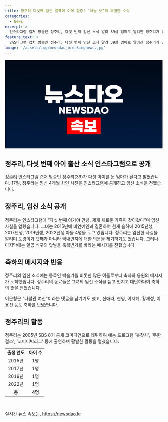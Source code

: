 ```yaml
---
title: 정주리 다섯째 임신 발표에 이목 집중! ‘아들 넷’의 특별한 소식
categories:
  - News
excerpt: >
  인스타그램 캡처 방송인 정주리, 다섯 번째 임신 소식 알려 39살 엄마로 알려진 정주리가 임신 소식을 인스타그램을 통해 알렸다. 이미 넷째 아이를 가졌던 그는 이번에는 진짜 막내가 맞을까라며 기쁨을 나타냈고, 동료들도 축하의 댓글을 달았다. 현재 4개월 차임을 암시했으며, 2015년에 비연예인과 결혼해 4명의 아들을 두고 있다. 2005년 SBS에서 데뷔한 그는 코미디 프로에 출연한 경력을 가지고 있다.
feature_text: >
  인스타그램 캡처 방송인 정주리, 다섯 번째 임신 소식 알려 39살 엄마로 알려진 정주리가 임신 소식을 인스타그램을 통해 알렸다. 이미 넷째 아이를 가졌던 그는 이번에는 진짜 막내가 맞을까라며 기쁨을 나타냈고, 동료들도 축하의 댓글을 달았다. 현재 4개월 차임을 암시했으며, 2015년에 비연예인과 결혼해 4명의 아들을 두고 있다. 2005년 SBS에서 데뷔한 그는 코미디 프로에 출연한 경력을 가지고 있다.
image: '/assets/img/newsdao_breakingnews.jpg'
---
```


<p><img src="/assets/img/newsdao_breakingnews.jpg" alt="firstkoreanews 속보" /></p>

<h2>정주리, 다섯 번째 아이 출산 소식 인스타그램으로 공개</h2>

<p data-ke-size="size16"><a href="https://search.naver.com/search.naver?where=nexearch&sm=top_hty&fbm=1&ie=utf8&query=%EC%A0%95%EC%A3%BC%EB%A6%AC" target="_blank">정주리</a> 인스타그램 캡처 방송인 정주리(39)가 다섯 아이를 둔 엄마가 된다고 밝혔습니다. 17일, 정주리는 임신 4개월 차인 사진을 인스타그램에 공개하고 임신 소식을 전했습니다.</p>

<h2 data-ke-size="size26">정주리, 임신 소식 공개</h2>

<p data-ke-size="size16">정주리는 인스타그램에 “다섯 번째 아가야 안녕. 제게 새로운 가족이 찾아왔다”며 임신 사실을 알렸습니다. 그녀는 2015년에 비연예인과 결혼하여 현재 슬하에 2015년생, 2017년생, 2019년생, 2022년생 아들 4명을 두고 있습니다. 정주리는 임신한 사실을 알리며 도경이가 넷째가 아니라 막내인지에 대한 의문을 제기하기도 했습니다. 그러나 마지막에는 일곱 식구의 앞날을 축복받기를 바라는 메시지를 전했습니다.</p>

<h2 data-ke-size="size26">축하의 메시지와 반응</h2>

<p data-ke-size="size16">정주리의 임신 소식에는 동료인 박슬기를 비롯한 많은 이들로부터 축하와 응원의 메시지가 도착했습니다. 정주리의 동료들은 그녀의 임신 소식을 듣고 멋지고 대단하다며 축하의 뜻을 전했습니다.</p>

<p data-ke-size="size16">이은형은 "나팔관 여신"이라는 댓글을 남기기도 했고, 신애라, 현영, 이지혜, 황제성, 이용진 등도 축하를 보냈습니다.</p>

<h2 data-ke-size="size26">정주리의 활동</h2>

<p data-ke-size="size16">정주리는 2005년 SBS 8기 공채 코미디언으로 데뷔하여 예능 프로그램 '웃찾사', '무한걸스', '코미디빅리그' 등에 출연하며 활발한 활동을 펼쳤습니다.</p>

<table data-align="center" style="width: 70%;">
<tbody>
<tr>
<td style="text-align: center; height: 17px;"><b>출생 연도</b></td>
<td style="text-align: center; height: 17px;"><b>아이 수</b></td>
</tr>
<tr>
<td style="text-align: center; height: 17px;">2015년</td>
<td style="text-align: center; height: 17px;">1명</td>
</tr>
<tr>
<td style="text-align: center; height: 17px;">2017년</td>
<td style="text-align: center; height: 17px;">1명</td>
</tr>
<tr>
<td style="text-align: center; height: 17px;">2019년</td>
<td style="text-align: center; height: 17px;">1명</td>
</tr>
<tr>
<td style="text-align: center; height: 17px;">2022년</td>
<td style="text-align: center; height: 17px;">1명</td>
</tr>
<tr>
<td style="text-align: center; height: 17px;"><b>총</b></td>
<td style="text-align: center; height: 17px;"><b>4명</b></td>
</tr>
</tbody>
</table>

<p data-ke-size="size16">&nbsp;</p>
실시간 뉴스 속보는, <a href="https://newsdao.kr" rel="dofollow">https://newsdao.kr</a>


